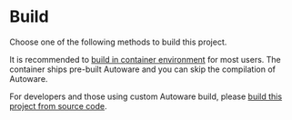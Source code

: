 # Build

Choose one of the following methods to build this project.

It is recommended to [build in container
environment](build/build-in-container.md) for most users. The
container ships pre-built Autoware and you can skip the compilation of
Autoware.

For developers and those using custom Autoware build, please [build
this project from source code](build/build-on-host.md).
